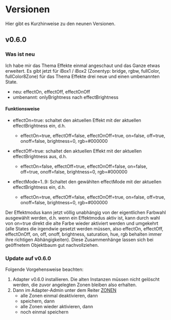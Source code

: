 # Versionen
Hier gibt es Kurzhinweise zu den neunen Versionen.

## v0.6.0

### Was ist neu
Ich habe mir das Thema Effekte einmal angeschaut und das Ganze etwas erweitert.
Es gibt jetzt für iBox1 / iBox2 (Zonentyp: bridge, rgbw, fullColor, fullColor8Zone) für das Thema Effekte drei neue
und einen umbenannten State.

+ neu: effectOn, effectOff, effectOnOff
+ umbenannt: onlyBrightness nach effectBrightness

#### Funktionsweise

+ effectOn=true: schaltet den aktuellen Effekt mit der aktuellen effectBrightness ein, d.h.
    + effectOn=true, effectOff=false, effectOnOff=true, on=false, off=true, onoff=false, brightness=0, rgb=#000000

+ effectOff=true: schaltet den aktuellen Effekt mit der aktuellen effectBrightness aus, d.h.
    + effectOn=false, effectOff=true, effectOnOff=false, on=false, off=true, onoff=false, brightness=0, rgb=#000000

+ effectMode=1..9: Schaltet den gewählten effectMode mit der aktuellen effectBrightness ein, d.h.
    + effectOn=true, effectOff=false, effectOnOff=true, on=false, off=true, onoff=false, brightness=0, rgb=#000000

Der Effektmodus kann jetzt völlig unabhängig von der eigentlichen Farbwahl ausgewählt werden, d.h. wenn ein
Effektmodus aktiv ist, kann durch wahl von on=true direkt die alte Farbe wieder aktiviert werden und umgekehrt
(alle States die irgendwie gesetzt werden müssen, also effectOn, effectOff, effectOnOff, on, off, onoff, brightness,
saturation, hue, rgb behalten immer ihre richtigen Abhängigkeiten). Diese Zusammenhänge lassen sich bei geöffnetem
Objektbaum gut nachvollziehen.

### Update auf v0.6.0
Folgende Vorgehensweise beachten:

1) Adapter v0.6.0 installieren. Die alten Instanzen müssen nicht gelöscht werden, die zuvor angelegten Zonen bleiben
also erhalten.
2) Dann im Adapter-Admin unter  dem Reiter [ZONEN](../admin/#zonen) 
    + alle Zonen einmal deaktivieren, dann
    + speichern, dann
    + alle Zonen wieder aktivieren, dann
    + noch einmal speichern 
